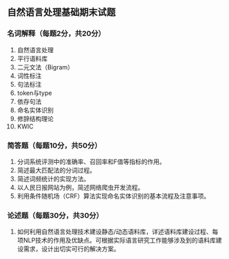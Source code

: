 ## 自然语言处理基础期末试题

### 名词解释（每题2分，共20分）
1. 自然语言处理
1. 平行语料库
1. 二元文法（Bigram）
1. 词性标注
1. 句法标注
1. token与type
1. 依存句法
1. 命名实体识别
1. 修辞结构理论
1. KWIC

### 简答题（每题10分，共50分）
1. 分词系统评测中的准确率、召回率和F值等指标的作用。
1. 简述最大匹配法的分词过程。
1. 简述词频统计的实现方法。
1. 以人民日报网站为例，简述网络爬虫开发流程。
1. 利用条件随机场（CRF）算法实现命名实体识别的基本流程及注意事项。

### 论述题（每题30分，共30分）
1. 如何利用自然语言处理技术建设静态/动态语料库，详述语料库建设过程、每项NLP技术的作用及优缺点。可根据实际语言研究工作能够涉及到的语料库建设需求，设计出切实可行的解决方案。